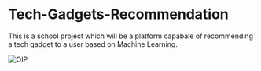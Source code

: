 # Tech-Gadgets-Recommendation
This is a school project which will be a platform capabale of recommending a tech gadget to a user based on Machine Learning.

![OIP](https://user-images.githubusercontent.com/81157256/194948506-6e45c924-d7a6-4cd9-8aee-045d75a24e62.jpg)
